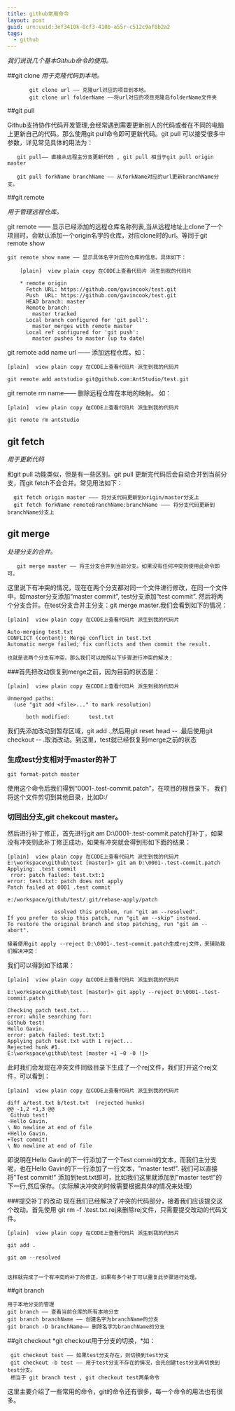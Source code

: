 ```yaml
---
title: github常用命令
layout: post
guid: urn:uuid:3ef3410k-8cf3-410b-a55r-c512c9af8b2a2
tags:
  - github
---
```

*我们说说几个基本Github命令的使用。*


##git clone
*用于克隆代码到本地。*     

           git clone url —— 克隆url对应的项目到本地。
           git clone url folderName ——将url对应的项目克隆岛folderName文件夹

##git pull 

 Github支持协作代码开发管理,会经常遇到需要更新别人的代码或者在不同的电脑上更新自己的代码。那么使用git pull命令即可更新代码。git pull 可以接受很多中参数，详见常见具体的用法为：

       git pull—— 直接从远程主分支更新代码 , git pull 相当于git pull origin master

       git pull forkName branchName —— 从forkName对应的url更新branchName分支。

##git remote

*用于管理远程仓库。*


git remote —— 显示已经添加的远程仓库名称列表,当从远程地址上clone了一个项目时，会默认添加一个origin名字的仓库，对应clone时的url。等同于git remote show

    git remote show name —— 显示具体名字对应的仓库的信息。具体如下：      
	
		[plain]  view plain copy 在CODE上查看代码片 派生到我的代码片

	    * remote origin  
	      Fetch URL: https://github.com/gavincook/test.git  
	      Push  URL: https://github.com/gavincook/test.git  
	      HEAD branch: master  
	      Remote branch:  
	        master tracked  
	      Local branch configured for 'git pull':  
	        master merges with remote master  
	      Local ref configured for 'git push':  
	        master pushes to master (up to date)  


   git remote add name url —— 添加远程仓库。如：
	
	[plain]  view plain copy 在CODE上查看代码片 派生到我的代码片

    git remote add antstudio git@github.com:AntStudio/test.git  


   git remote rm name——  删除远程仓库在本地的映射。 如：

	[plain]  view plain copy 在CODE上查看代码片 派生到我的代码片

    git remote rm antstudio  


## git fetch
*用于更新代码*


和git pull 功能类似，但是有一些区别。git pull 更新完代码后会自动合并到当前分支，而git fetch不会合并。常见用法如下：

      git fetch origin master ——— 将分支代码更新到origin/master分支上
      git fetch forkName remoteBranchName:branchName ——— 将分支代码更新到branchName分支上

## git merge
*处理分支的合并。*

       git merge master —— 将主分支合并到当前分支。如果没有任何冲突则使用此命令即可。 

这里说下有冲突的情况，现在在两个分支都对同一个文件进行修改，在同一个文件中，如master分支添加“master commit”, test分支添加“test commit”. 然后将两个分支合并。在test分支合并主分支：git merge master.我们会看到如下的情况：

	[plain]  view plain copy 在CODE上查看代码片 派生到我的代码片

    Auto-merging test.txt  
    CONFLICT (content): Merge conflict in test.txt  
    Automatic merge failed; fix conflicts and then commit the result.  

	也就是说两个分支有冲突，那么我们可以按照以下步骤进行冲突的解决：

###首先把改动恢复到merge之前，因为目前的状态是：

       
	[plain]  view plain copy 在CODE上查看代码片 派生到我的代码片

    Unmerged paths:  
      (use "git add <file>..." to mark resolution)  
      
          both modified:      test.txt  

我们先添加改动到暂存区域，git add .,然后用git reset head -- .最后使用git checkout -- .取消改动。到这里，test就已经恢复到merge之前的状态

### 生成test分支相对于master的补丁

	git format-patch master

   使用这个命令后我们得到“0001-.test-commit.patch”，在项目的根目录下，
   我们将这个文件剪切到其他目录，比如D:/

### 切回出分支,git chekcout master。 
然后进行补丁修正，首先进行git am D:\0001-.test-commit.patch打补丁，如果没有冲突则此补丁修正成功，如果有冲突就会得到形如下面的结果：
	
	[plain]  view plain copy 在CODE上查看代码片 派生到我的代码片
    E:\workspace\github\test [master]> git am D:\0001-.test-commit.patch  
    Applying: .test commit  
     rror: patch failed: test.txt:1  
    error: test.txt: patch does not apply  
    Patch failed at 0001 .test commit  
    
    e:/workspace/github/test/.git/rebase-apply/patch 

                   esolved this problem, run "git am --resolved".  
    If you prefer to skip this patch, run "git am --skip" instead.  
    To restore the original branch and stop patching, run "git am --abort".  

	接着使用git apply --reject D:\0001-.test-commit.patch生成rej文件，来辅助我们解决冲突：

我们可以得到如下结果：

	[plain]  view plain copy 在CODE上查看代码片 派生到我的代码片

    E:\workspace\github\test [master]> git apply --reject D:\0001-.test-commit.patch  
      
    Checking patch test.txt...  
    error: while searching for:  
    Github test!  
    Hello Gavin.  
    error: patch failed: test.txt:1  
    Applying patch test.txt with 1 reject...  
    Rejected hunk #1.  
    E:\workspace\github\test [master +1 ~0 -0 !]>  


此时我们会发现在冲突文件同级目录下生成了一个rej文件，我们打开这个rej文件，可以看到：

	[plain]  view plain copy 在CODE上查看代码片 派生到我的代码片

    diff a/test.txt b/test.txt  (rejected hunks)  
    @@ -1,2 +1,3 @@  
     Github test!  
    -Hello Gavin.  
    \ No newline at end of file  
    +Hello Gavin.  
    +Test commit!  
    \ No newline at end of file  


即说明在Hello Gavin的下一行添加了一个Test commit的文本，而我们主分支呢，也在Hello Gavin的下一行添加了一行文本，"master test!". 我们可以直接将"Test commit!" 添加到test.txt即可，比如我们这里就添加到"master test!"的下一行,然后保存。（实际解决冲突的时候需要根据具体的情况来处理）

###提交补丁的改动
现在我们已经解决了冲突的代码部分，接着我们应该提交这个改动。首先使用 git rm -f .\test.txt.rej来删除rej文件，只需要提交改动的代码文件。

     
	[plain]  view plain copy 在CODE上查看代码片 派生到我的代码片

    git add .  
      
    git am --resolved  


	这样就完成了一个有冲突的补丁的修正，如果有多个补丁可以重复此步骤进行处理。
##git branch

    用于本地分支的管理
    git branch —— 查看当前仓库的所有本地分支
    git branch branchName —— 创建名字为branchName的分支
    git branch -D branchName—— 删除名字为branchName的分支
      
##git checkout
*git checkout用于分支的切换，*如：

     git checkout test —— 如果test分支存在，则切换到test分支
     git checkout -b test —— 用于test分支不存在的情况，会先创建test分支再切换到test分支。
     相当于 git branch test , git checkout test两条命令



这里主要介绍了一些常用的命令，git的命令还有很多，每一个命令的用法也有很多。 